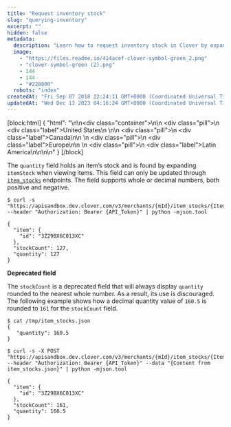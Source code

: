 ```yaml
---
title: "Request inventory stock"
slug: "querying-inventory"
excerpt: ""
hidden: false
metadata: 
  description: "Learn how to request inventory stock in Clover by expanding the `itemStock` field when viewing items and updating the quantity field through item_stocks endpoints."
  image: 
    - "https://files.readme.io/414acef-clover-symbol-green_2.png"
    - "clover-symbol-green (2).png"
    - 144
    - 144
    - "#228800"
  robots: "index"
createdAt: "Fri Sep 07 2018 22:24:11 GMT+0000 (Coordinated Universal Time)"
updatedAt: "Wed Dec 13 2023 04:16:24 GMT+0000 (Coordinated Universal Time)"
---
```

[block:html]
{
  "html": "<!--JIRA DS-3009; Region pill icon added to topic on 3.22.2023-->\n\n<div class=\"container\">\n<!--US-->\n  <div class=\"pill\">\n    <div class=\"label\">United States</div>\n  </div>\n<!--Canada-->\n  <div class=\"pill\">\n    <div class=\"label\">Canada</div>\n</div>\n  <!--Europe-->\n  <div class=\"pill\">\n    <div class=\"label\">Europe</div>\n</div>\n     <!--Latin America-->\n  <div class=\"pill\">\n    <div class=\"label\">Latin America</div>\n</div>\n</div>\n\n<style>\nbody {\n  font-family: \"Segoe UI\", \"Roboto\",\n    \"Segoe UI Symbol\";\n}\n.container {\n  align-items: center;\n  min-width: 10%;\n  text-align: left;\n   overflow: auto;\n}\n/*Pill format*/\n.pill {\n  background: #44BB44;\n  border: .5px solid #44BB44;\n  margin-left: 5px;\n  overflow: auto;\n\n}\n/*Text positioning inside the pill*/\n.pill,\n.pill__addon {\n  display: inline-block;\n  box-sizing: border-box;\n  padding: 0px 10px;\n  border-radius: 10px;\n  position: relative;\n  box-sizing: border-box;\n  height: 1.5rem;\n}\n/*Text format inside the pill*/\n.pill .label,\n.pill__addon .label {\n  font-style: normal;\n  font-weight: normal;\n  font-size: 0.70rem;\n  color: #fff;\n  display: inline-block;\n  vertical-align: middle;\n \n}\n</style>"
}
[/block]


The `quantity` field holds an item’s stock and is found by expanding `itemStock` when viewing items. This field can only be updated through [`item_stocks`](https://sandbox.dev.clover.com/api_docs/#inventory_ItemStocks) endpoints. The field supports whole or decimal numbers, both positive and negative.

```curl Request for stock of an item
$ curl -s "https://apisandbox.dev.clover.com/v3/merchants/{mId}/item_stocks/{Item_ID}" --header "Authorization: Bearer {API_Token}" | python -mjson.tool

{
  "item": {
    "id": "3Z29BX6C013XC"
  },
  "stockCount": 127,
  "quantity": 127
}
```

**Deprecated field**

The `stockCount` is a deprecated field that will always display `quantity` rounded to the nearest whole number. As a result, its use is discouraged. The following example shows how a decimal quantity value of `160.5` is rounded to `161` for the `stockCount` field.

```curl Update item stock with decimal quantity
$ cat /tmp/item_stocks.json
{
   "quantity": 160.5
}

$ curl -s -X POST "https://apisandbox.dev.clover.com/v3/merchants/{mId}/item_stocks/{Item_ID}" --header "Authorization: Bearer {API_Token}" --data "{Content from item_stocks.json}" | python -mjson.tool

{
  "item": {
    "id": "3Z29BX6C013XC"
  },
  "stockCount": 161,
  "quantity": 160.5
}
```
